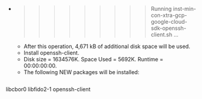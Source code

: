 * >>>>>>>>> Running inst-min-con-xtra-gcp-google-cloud-sdk-openssh-client.sh ...
  * After this operation, 4,671 kB of additional disk space will be used.
  * Install openssh-client.
  * Disk size = 1634576K. Space Used = 5692K. Runtime = 00:00:00:00.
  * The following NEW packages will be installed:
  ```bash
libcbor0 libfido2-1 openssh-client
  ```
